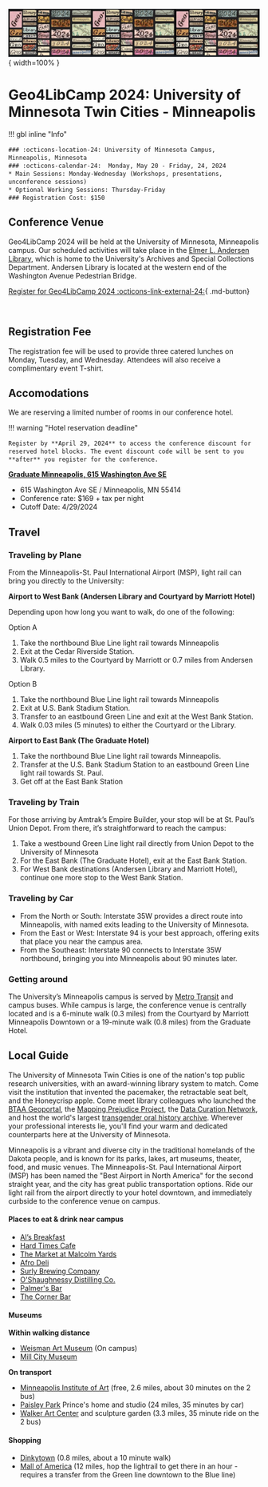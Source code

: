 
![](../images/banner-2024.png){ width=100% }
# Geo4LibCamp 2024: University of Minnesota Twin Cities - Minneapolis



!!! gbl inline "Info" 

	### :octicons-location-24: University of Minnesota Campus, Minneapolis, Minnesota
	### :octicons-calendar-24:  Monday, May 20 - Friday, 24, 2024
	* Main Sessions: Monday-Wednesday (Workshops, presentations, unconference sessions)
	* Optional Working Sessions: Thursday-Friday
	### Registration Cost: $150



## Conference Venue

Geo4LibCamp 2024 will be held at the University of Minnesota, Minneapolis campus. Our scheduled activities will take place in the [Elmer L. Andersen Library](https://www.lib.umn.edu/spaces/andersen), which is home to the University's Archives and Special Collections Department. Andersen Library is located at the western end of the Washington Avenue Pedestrian Bridge.

[Register for Geo4LibCamp 2024 :octicons-link-external-24:](https://learning.umn.edu/portal/events/reg/participantTypeSelection.do?method=load&entityId=45702457){ .md-button}

<br clear="left"/>

## Registration Fee 

The registration fee will be used to provide three catered lunches on Monday, Tuesday, and Wednesday. Attendees will also receive a complimentary event T-shirt.

## Accomodations

We are reserving a limited number of rooms in our conference hotel. 

!!! warning "Hotel reservation deadline" 

	Register by **April 29, 2024** to access the conference discount for reserved hotel blocks. The event discount code will be sent to you **after** you register for the conference.

**[Graduate Minneapolis, 615 Washington Ave SE](https://graduatehotels.com/minneapolis/)**

* 615 Washington Ave SE / Minneapolis, MN 55414
* Conference rate: $169 + tax per night
* Cutoff Date: 4/29/2024

## Travel

### Traveling by Plane

From the Minneapolis-St. Paul International Airport (MSP), light rail can bring you directly to the University:

**Airport to West Bank (Andersen Library and Courtyard by Marriott Hotel)** 

Depending upon how long you want to walk, do one of the following:

Option A

1. Take the northbound Blue Line light rail towards Minneapolis
2. Exit at the Cedar Riverside Station. 
3. Walk 0.5 miles to the Courtyard by Marriott or 0.7 miles from Andersen Library.

Option B

1. Take the northbound Blue Line light rail towards Minneapolis
2. Exit at U.S. Bank Stadium Station. 
3. Transfer to an eastbound Green Line and exit at the West Bank Station. 
4. Walk 0.03 miles (5 minutes) to either the Courtyard or the Library.

**Airport to East Bank (The Graduate Hotel)**

1. Take the northbound Blue Line light rail towards Minneapolis. 
2. Transfer at the U.S. Bank Stadium Station to an eastbound Green Line light rail towards St. Paul. 
3. Get off at the East Bank Station

### Traveling by Train

For those arriving by Amtrak’s Empire Builder, your stop will be at St. Paul’s Union Depot. From there, it’s straightforward to reach the campus:

1. Take a westbound Green Line light rail directly from Union Depot to the University of Minnesota
2. For the East Bank (The Graduate Hotel), exit at the East Bank Station. 
3. For West Bank destinations (Andersen Library and Marriott Hotel), continue one more stop to the West Bank Station.


### Traveling by Car

* From the North or South: Interstate 35W provides a direct route into Minneapolis, with named exits leading to the University of Minnesota.
* From the East or West: Interstate 94 is your best approach, offering exits that place you near the campus area.
* From the Southeast: Interstate 90 connects to Interstate 35W northbound, bringing you into Minneapolis about 90 minutes later.

### Getting around

The University’s Minneapolis campus is served by [Metro Transit](https://www.metrotransit.org) and campus buses. While campus is large, the conference venue is centrally located and is a 6-minute walk (0.3 miles) from the Courtyard by Marriott Minneapolis Downtown or a 19-minute walk (0.8 miles) from the Graduate Hotel.

## Local Guide

The University of Minnesota Twin Cities is one of the nation's top public research universities, with an award-winning library system to match.  Come visit the institution that invented the pacemaker, the retractable seat belt, and the Honeycrisp apple. Come meet library colleagues who launched the [BTAA Geoportal](https://geo.btaa.org), the [Mapping Prejudice Project](https://mappingprejudice.umn.edu), the [Data Curation Network](https://datacurationnetwork.org), and host the world's largest [transgender oral history archive](https://www.lib.umn.edu/collections/special/tretter/transgender-oral-history-project). Wherever your professional interests lie, you'll find your warm and dedicated counterparts here at the University of Minnesota.

Minneapolis is a vibrant and diverse city in the traditional homelands of the Dakota people, and is known for its parks, lakes, art museums, theater, food, and music venues. The Minneapolis-St. Paul International Airport (MSP) has been named the "Best Airport in North America" for the second straight year, and the city has great public transportation options. Ride our light rail from the airport directly to your hotel downtown, and immediately curbside to the conference venue on campus. 

#### Places to eat & drink near campus

*   [Al’s Breakfast](https://www.alsbreakfastmpls.com/) 
*   [Hard Times Cafe](https://www.facebook.com/hardtimescafe/)
*   [The Market at Malcolm Yards](https://malcolmyards.market/)
*   [Afro Deli](https://www.afrodeli.com)
*   [Surly Brewing Company](https://surlybrewing.com/)
*   [O'Shaughnessy Distilling Co.](https://osdistilling.com/home/)
*   [Palmer's Bar](https://palmers-bar.com/home)
*   [The Corner Bar](https://thecorner.bar)


#### Museums

**Within walking distance**

*   [Weisman Art Museum](https://wam.umn.edu/) (On campus)
*   [Mill City Museum](https://www.mnhs.org/millcity)

**On transport**

*   [Minneapolis Institute of Art](https://new.artsmia.org/exhibitions) (free, 2.6 miles, about 30 minutes on the 2 bus)
*   [Paisley Park](https://www.paisleypark.com/) Prince's home and studio (24 miles, 35 minutes by car)
*   [Walker Art Center](https://walkerart.org/) and sculpture garden (3.3 miles, 35 minute ride on the 2 bus)

#### Shopping

*   [Dinkytown](https://discoverthecities.com/dinkytown-minneapolis-guide/) (0.8 miles, about a 10 minute walk)
*   [Mall of America](https://www.mallofamerica.com/) (12 miles, hop the lightrail to get there in an hour - requires a transfer from the Green line downtown to the Blue line)